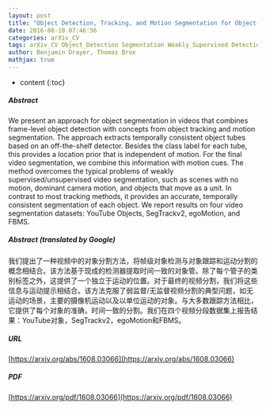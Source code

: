 ```yaml
---
layout: post
title: "Object Detection, Tracking, and Motion Segmentation for Object-level Video Segmentation"
date: 2016-08-10 07:46:56
categories: arXiv_CV
tags: arXiv_CV Object_Detection Segmentation Weakly_Supervised Detection
author: Benjamin Drayer, Thomas Brox
mathjax: true
---
```


* content
{:toc}

##### Abstract
We present an approach for object segmentation in videos that combines frame-level object detection with concepts from object tracking and motion segmentation. The approach extracts temporally consistent object tubes based on an off-the-shelf detector. Besides the class label for each tube, this provides a location prior that is independent of motion. For the final video segmentation, we combine this information with motion cues. The method overcomes the typical problems of weakly supervised/unsupervised video segmentation, such as scenes with no motion, dominant camera motion, and objects that move as a unit. In contrast to most tracking methods, it provides an accurate, temporally consistent segmentation of each object. We report results on four video segmentation datasets: YouTube Objects, SegTrackv2, egoMotion, and FBMS.

##### Abstract (translated by Google)
我们提出了一种视频中的对象分割方法，将帧级对象检测与对象跟踪和运动分割的概念相结合。该方法基于现成的检测器提取时间一致的对象管。除了每个管子的类别标签之外，这提供了一个独立于运动的位置。对于最终的视频分割，我们将这些信息与运动提示相结合。该方法克服了弱监督/无监督视频分割的典型问题，如无运动的场景，主要的摄像机运动以及以单位运动的对象。与大多数跟踪方法相比，它提供了每个对象的准确，时间一致的分割。我们在四个视频分段数据集上报告结果：YouTube对象，SegTrackv2，egoMotion和FBMS。

##### URL
[https://arxiv.org/abs/1608.03066](https://arxiv.org/abs/1608.03066)

##### PDF
[https://arxiv.org/pdf/1608.03066](https://arxiv.org/pdf/1608.03066)


